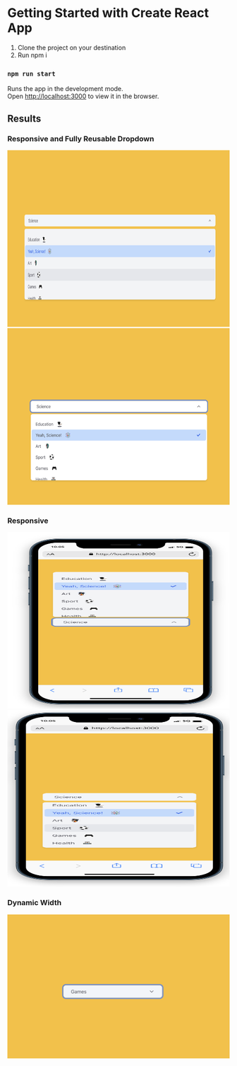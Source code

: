 # Getting Started with Create React App

1. Clone the project on your destination
2. Run npm i

### `npm run start`

Runs the app in the development mode.\
Open [http://localhost:3000](http://localhost:3000) to view it in the browser.

## Results

### Responsive and Fully Reusable Dropdown

<!DOCTYPE html>
<html>
<head>
</head>
<body>

<img src="src/assets/ref/web_1.png" alt="Example Image" width="100%" height="400">
<img src="src/assets/ref/web_2.png" alt="Example Image" width="100%" height="400">

### Responsive

<img src="src/assets/ref/responsive_1.png" alt="Example Image" width="100%" height="400">
<img src="src/assets/ref/responsive_2.png" alt="Example Image" width="100%" height="400">

</body>
</html>

<!-- ![Alt Text](src/assets/ref/web_1.png) -->
<!-- ![Alt Text](src/assets/ref/web_2.png) -->
<!-- ![Alt Text](src/assets/ref/responsive_1.png) -->
<!-- ![Alt Text](src/assets/ref/responsive_2.png) -->

### Dynamic Width

![Alt Text](src/assets/ref/dynamic_width.png)
